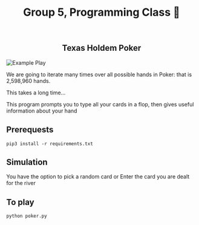 <h1 align="center"> Group 5, Programming Class 👋</h1>
<br>
<h2 align="center"> Texas Holdem Poker </h2>


 <img src="https://user-images.githubusercontent.com/61941978/147379180-7c5663c2-5eaa-40cb-ab41-31487a3550ad.png" alt="Example Play" width="auto" margin-left="auto" margin-right="auto">


We are going to iterate many times over all possible hands in Poker: that is 2,598,960 hands.

This takes a long time...

This program prompts you to type all your cards
in a flop, then gives useful information about your hand

## Prerequests
```console
pip3 install -r requirements.txt
```
## Simulation
You have the option to pick a random card
or
Enter the card you are dealt for the river



 ## To play

 ```console
 python poker.py
 ```
